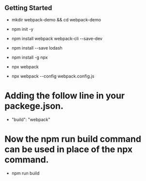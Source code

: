 ## Getting Started

- mkdir webpack-demo && cd webpack-demo
- npm init -y
- npm install webpack webpack-cli --save-dev
- npm install --save lodash

- npm install -g npx
- npx webpack

- npx webpack --config webpack.config.js

# Adding the follow line in your packege.json.

- "build": "webpack"

#  Now the npm run build command can be used in place of the npx command.

- npm run build

